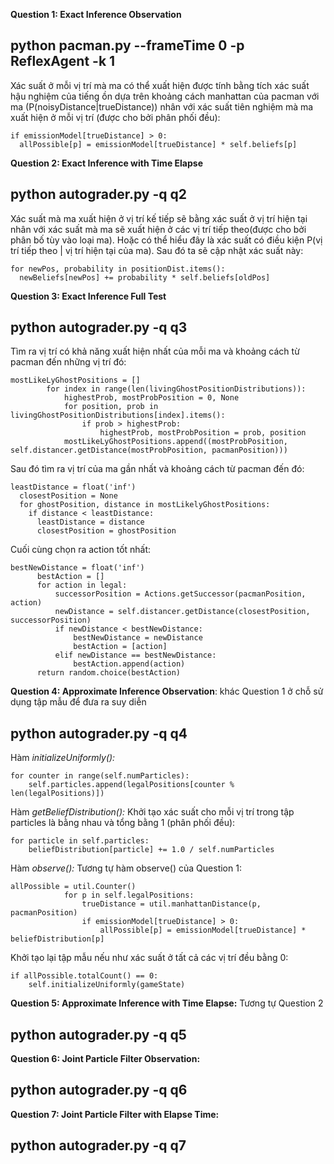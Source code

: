 **Question 1: Exact Inference Observation**
## python pacman.py --frameTime 0 -p ReflexAgent -k 1

Xác suất ở mỗi vị trí mà ma có thể xuất hiện được tính bằng tích xác suất hậu nghiệm của tiếng ồn dựa trên khoảng cách manhattan của pacman với ma (P(noisyDistance|trueDistance)) nhân với xác suất tiên nghiệm mà ma xuất hiện ở mỗi vị trí (được cho bởi phân phối đều):

    if emissionModel[trueDistance] > 0:
      allPossible[p] = emissionModel[trueDistance] * self.beliefs[p]
                                                  
**Question 2: Exact Inference with Time Elapse**
## python autograder.py -q q2

Xác suất mà ma xuất hiện ở vị trí kế tiếp sẽ bằng xác suất ở vị trí hiện tại nhân với xác suất mà ma sẽ xuất hiện ở các vị trí tiếp theo(được cho bởi phân bố tùy vào loại ma). Hoặc có thể hiểu đây là xác suất có điều kiện P(vị trí tiếp theo | vị trí hiện tại của ma). Sau đó ta sẽ cập nhật xác suất này:

    for newPos, probability in positionDist.items():
      newBeliefs[newPos] += probability * self.beliefs[oldPos]
                                                                                                        
**Question 3: Exact Inference Full Test**
## python autograder.py -q q3

Tìm ra vị trí có khả năng xuất hiện nhất của mỗi ma và khoảng cách từ pacman đến những vị trí đó:

    mostLikeLyGhostPositions = []
            for index in range(len(livingGhostPositionDistributions)):
                highestProb, mostProbPosition = 0, None
                for position, prob in livingGhostPositionDistributions[index].items():
                    if prob > highestProb:
                        highestProb, mostProbPosition = prob, position
                mostLikeLyGhostPositions.append((mostProbPosition, self.distancer.getDistance(mostProbPosition, pacmanPosition)))
                                                      
 Sau đó tìm ra vị trí của ma gần nhất và khoảng cách từ pacman đến đó:
 
    leastDistance = float('inf')
      closestPosition = None
      for ghostPosition, distance in mostLikelyGhostPositions:
        if distance < leastDistance:
          leastDistance = distance
          closestPosition = ghostPosition
                                                          
 Cuối cùng chọn ra action tốt nhất:
 
    bestNewDistance = float('inf')
          bestAction = []
          for action in legal:
              successorPosition = Actions.getSuccessor(pacmanPosition, action)
              newDistance = self.distancer.getDistance(closestPosition, successorPosition)
              if newDistance < bestNewDistance:
                  bestNewDistance = newDistance
                  bestAction = [action]
              elif newDistance == bestNewDistance:
                  bestAction.append(action)
          return random.choice(bestAction)
          
**Question 4: Approximate Inference Observation**: khác Question 1 ở chỗ sử dụng tập mẫu để đưa ra suy diễn
## python autograder.py -q q4

Hàm *initializeUniformly():* 

	for counter in range(self.numParticles):
		self.particles.append(legalPositions[counter % len(legalPositions)])

Hàm *getBeliefDistribution():* Khởi tạo xác suất cho mỗi vị trí trong tập particles là bằng nhau và tổng bằng 1 (phân phối đều):

    for particle in self.particles:
        beliefDistribution[particle] += 1.0 / self.numParticles

Hàm *observe():* Tương tự hàm observe() của Question 1:

    allPossible = util.Counter()
                for p in self.legalPositions:
                    trueDistance = util.manhattanDistance(p, pacmanPosition)
                    if emissionModel[trueDistance] > 0:
                        allPossible[p] = emissionModel[trueDistance] * beliefDistribution[p]
                                                        
Khởi tạo lại tập mẫu nếu như xác suất ở tất cả các vị trí đều bằng 0:

    if allPossible.totalCount() == 0:
        self.initializeUniformly(gameState)

**Question 5: Approximate Inference with Time Elapse:** Tương tự Question 2
## python autograder.py -q q5

**Question 6: Joint Particle Filter Observation:**
## python autograder.py -q q6

**Question 7: Joint Particle Filter with Elapse Time:**
## python autograder.py -q q7
                                                  
                                                